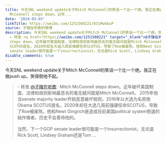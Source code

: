 ```yaml
---
title: 今天SNL weekend update关于Mitch McConnell的笑话一个比一个绝。我正在做push up，笑得倒地不起。 - 转发 @子陵在听歌:&ensp;Mitch
  McConnell steps down。近年...
date: '2024-03-03'
linkTitle: https://weibo.com/1251560221/O3iMwkbuP
source: 子陵在听歌的微博
description: 今天SNL weekend update关于Mitch McConnell的笑话一个比一个绝。我正在做push up，笑得倒地不起。<br><blockquote>
  - 转发 <a href="https://weibo.com/1251560221" target="_blank">@子陵在听歌</a>: Mitch McConnell
  steps down。近年破坏美国制度、法律和规则影响最恶劣的毫无疑问就是Mitch McConnell。 2015年他当senate majority leader开始恶意破坏规则，2016年以大选为名拒绝Obama
  SCOTUS提名，2020年却在大选几周前强硬任命SCOTUS，导致了Roe被废除。他和Newt Gingrich是造成目前美国political system倒退的始作俑者。历史不会善待他的。<br><br>当然，下一个GOP
  senate leader很可能是一个insurrectionist，无论是Rick Scott, Lindsey Graham还是Tom ...
disable_comments: true
---
```

今天SNL weekend update关于Mitch McConnell的笑话一个比一个绝。我正在做push up，笑得倒地不起。<br><blockquote> - 转发 <a href="https://weibo.com/1251560221" target="_blank">@子陵在听歌</a>: Mitch McConnell steps down。近年破坏美国制度、法律和规则影响最恶劣的毫无疑问就是Mitch McConnell。 2015年他当senate majority leader开始恶意破坏规则，2016年以大选为名拒绝Obama SCOTUS提名，2020年却在大选几周前强硬任命SCOTUS，导致了Roe被废除。他和Newt Gingrich是造成目前美国political system倒退的始作俑者。历史不会善待他的。<br><br>当然，下一个GOP senate leader很可能是一个insurrectionist，无论是Rick Scott, Lindsey Graham还是Tom ...